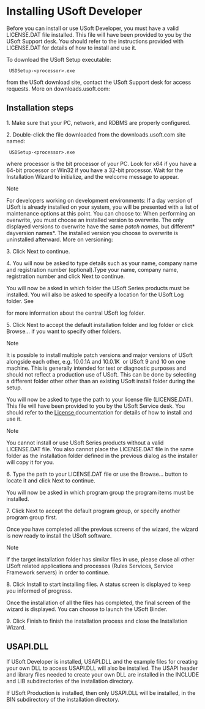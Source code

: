 # Installing USoft Developer

Before you can install or use USoft Developer, you must have a valid LICENSE.DAT file installed. This file will have been provided to you by the USoft Support desk. You should refer to the instructions provided with LICENSE.DAT for details of how to install and use it.

To download the USoft Setup executable:

```
 USDSetup-<processor>.exe 
```

from the USoft download site, contact the USoft Support desk for access requests. More on downloads.usoft.com:



## Installation steps

1. Make sure that your PC, network, and RDBMS are properly configured.

2. Double-click the file downloaded from the downloads.usoft.com site named:

```
 USDSetup-<processor>.exe
```

where processor is the bit processor of your PC. Look for x64 if you have a 64-bit processor or Win32 if you have a 32-bit processor. Wait for the Installation Wizard to initialize, and the welcome message to appear.

> [!NOTE]
> For developers working on development environments: If a day version of USoft is already installed on your system, you will be presented with a list of maintenance options at this point. You can choose to:
> When performing an overwrite, you must choose an installed version to overwrite. The only displayed versions to overwrite have the same *patch names*, but different* dayversion names*. The installed version you choose to overwrite is uninstalled afterward. More on versioning: 
>  

3. Click Next to continue.

4. You will now be asked to type details such as your name, company name and registration number (optional).Type your name, company name, registration number and click Next to continue.

You will now be asked in which folder the USoft Series products must be installed. You will also be asked to specify a location for the USoft Log folder. See



for more information about the central USoft log folder.

5. Click Next to accept the default installation folder and log folder or click Browse… if you want to specify other folders.

> [!NOTE]
> It is possible to install multiple patch versions and major versions of USoft alongside each other, e.g. 10.0.1A and 10.0.1K  or USoft 9 and 10 on one machine. This is generally intended for test or diagnostic purposes and should not reflect a production use of USoft. This can be done by selecting a different folder other other than an existing USoft install folder during the setup.

You will now be asked to type the path to your license file (LICENSE.DAT). This file will have been provided to you by the USoft Service desk. You should refer to the [License ](/docs/USoft%20for%20administrators/USoft%20license%20management)documentation for details of how to install and use it.

> [!NOTE]
> You cannot install or use USoft Series products without a valid LICENSE.DAT file. You also cannot place the LICENSE.DAT file in the same folder as the installation folder defined in the previous dialog as the installer will copy it for you.

6. Type the path to your LICENSE.DAT file or use the Browse… button to locate it and click Next to continue.

You will now be asked in which program group the program items must be installed.

7. Click Next to accept the default program group, or specify another program group first.

Once you have completed all the previous screens of the wizard, the wizard is now ready to install the USoft software.

> [!NOTE]
> If the target installation folder has similar files in use, please close all other USoft related applications and processes (Rules Services, Service Framework servers) in order to continue.

8. Click Install to start installing files. A status screen is displayed to keep you informed of progress.

Once the installation of all the files has completed, the final screen of the wizard is displayed. You can choose to launch the USoft Binder.

9. Click Finish to finish the installation process and close the Installation Wizard.

## USAPI.DLL

If USoft Developer is installed, USAPI.DLL and the example files for creating your own DLL to access USAPI.DLL will also be installed. The USAPI header and library files needed to create your own DLL are installed in the INCLUDE and LIB subdirectories of the installation directory.

If USoft Production is installed, then only USAPI.DLL will be installed, in the BIN subdirectory of the installation directory.